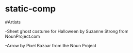 # static-comp

#Artists 

-Sheet ghost costume for Halloween by Suzanne Strong from NounProject.com

-Arrow by Pixel Bazaar from the Noun Project

